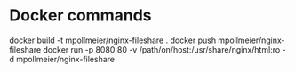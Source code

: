 # Docker commands
docker build -t mpollmeier/nginx-fileshare .
docker push mpollmeier/nginx-fileshare
docker run -p 8080:80 -v /path/on/host:/usr/share/nginx/html:ro -d mpollmeier/nginx-fileshare
